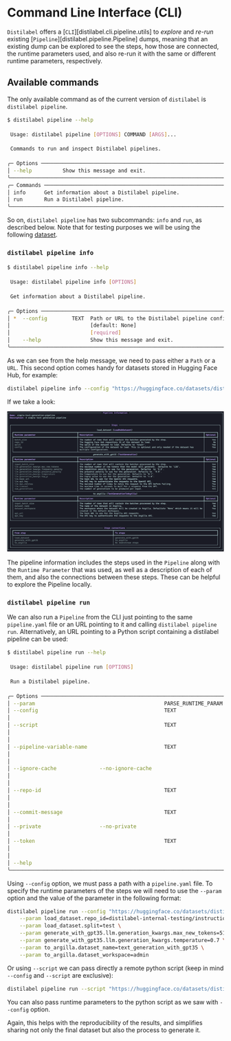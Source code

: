 # Command Line Interface (CLI)

`Distilabel` offers a [`CLI`][distilabel.cli.pipeline.utils] to _explore_ and _re-run_ existing [`Pipeline`][distilabel.pipeline.Pipeline] dumps, meaning that an existing dump can be explored to see the steps, how those are connected, the runtime parameters used, and also re-run it with the same or different runtime parameters, respectively.

## Available commands

The only available command as of the current version of `distilabel` is `distilabel pipeline`.

```bash
$ distilabel pipeline --help

 Usage: distilabel pipeline [OPTIONS] COMMAND [ARGS]...

 Commands to run and inspect Distilabel pipelines.

╭─ Options ───────────────────────────────────────────────────────────────────────────────╮
│ --help          Show this message and exit.                                             │
╰─────────────────────────────────────────────────────────────────────────────────────────╯
╭─ Commands ──────────────────────────────────────────────────────────────────────────────╮
│ info      Get information about a Distilabel pipeline.                                  │
│ run       Run a Distilabel pipeline.                                                    │
╰─────────────────────────────────────────────────────────────────────────────────────────╯
```

So on, `distilabel pipeline` has two subcommands: `info` and `run`, as described below. Note that for testing purposes we will be using the following [dataset](https://huggingface.co/datasets/distilabel-internal-testing/ultrafeedback-mini).

### `distilabel pipeline info`

```bash
$ distilabel pipeline info --help

 Usage: distilabel pipeline info [OPTIONS]

 Get information about a Distilabel pipeline.

╭─ Options ───────────────────────────────────────────────────────────────────────────╮
│ *  --config        TEXT  Path or URL to the Distilabel pipeline configuration file. │
│                          [default: None]                                            │
│                          [required]                                                 │
│    --help                Show this message and exit.                                │
╰─────────────────────────────────────────────────────────────────────────────────────╯
```

As we can see from the help message, we need to pass either a `Path` or a `URL`. This second option comes handy for datasets stored in Hugging Face Hub, for example:

```bash
distilabel pipeline info --config "https://huggingface.co/datasets/distilabel-internal-testing/instruction-dataset-mini-with-generations/raw/main/pipeline.yaml"
```

If we take a look:

![CLI 1](../../../../assets/images/sections/cli/cli_pipe.png)

The pipeline information includes the steps used in the `Pipeline` along with the `Runtime Parameter` that was used, as well as a description of each of them, and also the connections between these steps. These can be helpful to explore the Pipeline locally.

### `distilabel pipeline run`

We can also run a `Pipeline` from the CLI just pointing to the same `pipeline.yaml` file or an URL pointing to it and calling `distilabel pipeline run`. Alternatively, an URL pointing to a Python script containing a distilabel pipeline can be used:

```bash
$ distilabel pipeline run --help

 Usage: distilabel pipeline run [OPTIONS]

 Run a Distilabel pipeline.

╭─ Options ──────────────────────────────────────────────────────────────────────────────────────────────────────────────────────────╮
│ --param                                          PARSE_RUNTIME_PARAM  [default: (dynamic)]                                         │
│ --config                                         TEXT                 Path or URL to the Distilabel pipeline configuration file.   │
│                                                                       [default: None]                                              │
│ --script                                         TEXT                 URL pointing to a python script containing a distilabel      │
│                                                                       pipeline.                                                    │
│                                                                       [default: None]                                              │
│ --pipeline-variable-name                         TEXT                 Name of the pipeline in a script. I.e. the 'pipeline'        │
│                                                                       variable in `with Pipeline(...) as pipeline:...`.            │
│                                                                       [default: pipeline]                                          │
│ --ignore-cache              --no-ignore-cache                         Whether to ignore the cache and re-run the pipeline from     │
│                                                                       scratch.                                                     │
│                                                                       [default: no-ignore-cache]                                   │
│ --repo-id                                        TEXT                 The Hugging Face Hub repository ID to push the resulting     │
│                                                                       dataset to.                                                  │
│                                                                       [default: None]                                              │
│ --commit-message                                 TEXT                 The commit message to use when pushing the dataset.          │
│                                                                       [default: None]                                              │
│ --private                   --no-private                              Whether to make the resulting dataset private on the Hub.    │
│                                                                       [default: no-private]                                        │
│ --token                                          TEXT                 The Hugging Face Hub API token to use when pushing the       │
│                                                                       dataset.                                                     │
│                                                                       [default: None]                                              │
│ --help                                                                Show this message and exit.                                  │
╰────────────────────────────────────────────────────────────────────────────────────────────────────────────────────────────────────╯
```

Using `--config` option, we must pass a path with a `pipeline.yaml` file.
To specify the runtime parameters of the steps we will need to use the `--param` option and the value of the parameter in the following format:

```bash
distilabel pipeline run --config "https://huggingface.co/datasets/distilabel-internal-testing/instruction-dataset-mini-with-generations/raw/main/pipeline.yaml" \
	--param load_dataset.repo_id=distilabel-internal-testing/instruction-dataset-mini \
	--param load_dataset.split=test \
	--param generate_with_gpt35.llm.generation_kwargs.max_new_tokens=512 \
	--param generate_with_gpt35.llm.generation_kwargs.temperature=0.7 \
	--param to_argilla.dataset_name=text_generation_with_gpt35 \
	--param to_argilla.dataset_workspace=admin
```

Or using `--script` we can pass directly a remote python script (keep in mind `--config` and `--script` are exclusive):

```bash
distilabel pipeline run --script "https://huggingface.co/datasets/distilabel-internal-testing/pipe_nothing_test/raw/main/pipe_nothing.py"
```

You can also pass runtime parameters to the python script as we saw with `--config` option.

Again, this helps with the reproducibility of the results, and simplifies sharing not only the final dataset but also the process to generate it.
